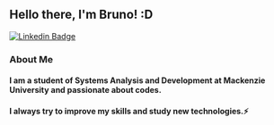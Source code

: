 ## Hello there, I'm Bruno! :D

[![Linkedin Badge](https://img.shields.io/badge/-LinkedIn-blue?style=flat-square&logo=Linkedin&logoColor=white&link=https://www.linkedin.com/in/bruno-henrique-9bb89a18b/)](https://www.linkedin.com/in/bruno-henrique-9bb89a18b/)

### About Me

#### I am a student of Systems Analysis and Development at Mackenzie University and passionate about codes.
#### I always try to improve my skills and study new technologies.⚡
